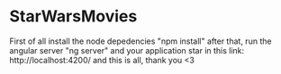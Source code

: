 # StarWarsMovies
First of all install the node depedencies "npm install"
after that, run the angular server "ng server"
and your application star in this link: http://localhost:4200/
and this is all, thank you <3
